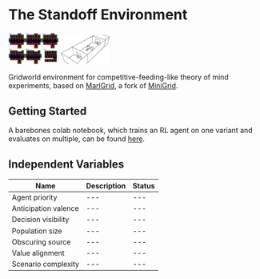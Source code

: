 # The Standoff Environment

<img src="https://github.com/aivaslab/standoff/blob/main/images/compfeed.png" width="100"> <img src="https://github.com/aivaslab/standoff/blob/main/images/compfeed2.png" width="100">

Gridworld environment for competitive-feeding-like theory of mind experiments, based on [MarlGrid](https://github.com/kandouss/marlgrid), a fork of [MiniGrid](https://github.com/Farama-Foundation/gym-minigrid).


## Getting Started

A barebones colab notebook, which trains an RL agent on one variant and evaluates on multiple, can be found [here]().

## Independent Variables

| Name | Description | Status |
|---|---|---|
|Agent priority |---|---|
|Anticipation valence|---|---|
|Decision visibility|---|---|
|Population size|---|---|
|Obscuring source| ---|---|
|Value alignment|---|---|
|Scenario complexity|---|---|
